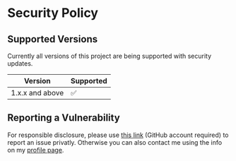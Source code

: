 # Security Policy

## Supported Versions

Currently all versions of this project are
being supported with security updates.

| Version         | Supported          |
| --------------- | ------------------ |
| 1.x.x and above | :white_check_mark: |

## Reporting a Vulnerability

For responsible disclosure, please use [this link](https://github.com/thomasleplus/JavaInfo/security/advisories/new) (GitHub account required) to report an issue privatly. Otherwise you can also contact me using the info on my [profile page](https://github.com/thomasleplus).
